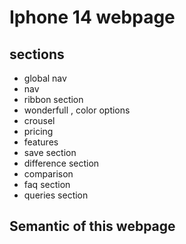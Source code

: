 # Iphone 14 webpage
## sections
* global nav
* nav
* ribbon section
* wonderfull , color options
* crousel
* pricing 
* features 
* save section
* difference section
* comparison
* faq section
* queries section



## Semantic of this webpage